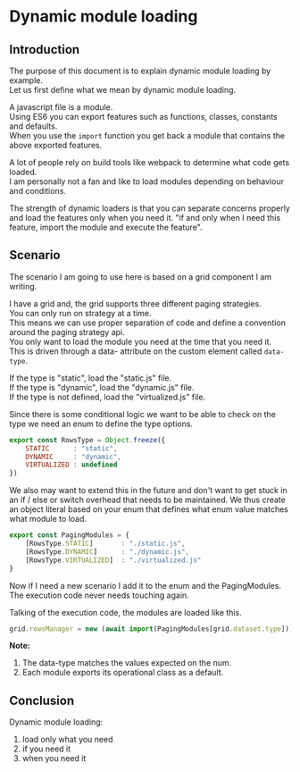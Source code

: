 # Dynamic module loading 

## Introduction
The purpose of this document is to explain dynamic module loading by example.  
Let us first define what we mean by dynamic module loading.  

A javascript file is a module.  
Using ES6 you can export features such as functions, classes, constants and defaults.  
When you use the `import` function you get back a module that contains the above exported features.

A lot of people rely on build tools like webpack to determine what code gets loaded.  
I am personally not a fan and like to load modules depending on behaviour and conditions.  

The strength of dynamic loaders is that you can separate concerns properly and load the features only when you need it.
"if and only when I need this feature, import the module and execute the feature".

## Scenario
The scenario I am going to use here is based on a grid component I am writing.

I have a grid and, the grid supports three different paging strategies.  
You can only run on strategy at a time.  
This means we can use proper separation of code and define a convention around the paging strategy api.  
You only want to load the module you need at the time that you need it.  
This is driven through a data- attribute on the custom element called `data-type`.

If the type is "static", load the "static.js" file.  
If the type is "dynamic", load the "dynamic.js" file.  
If the type is not defined, load the "virtualized.js" file.

Since there is some conditional logic we want to be able to check on the type we need an enum to define the type options.

```js
export const RowsType = Object.freeze({
    STATIC      : "static",
    DYNAMIC     : "dynamic",
    VIRTUALIZED : undefined
})
```

We also may want to extend this in the future and don't want to get stuck in an if / else or switch overhead that needs to be maintained.
We thus create an object literal based on your enum that defines what enum value matches what module to load.

```js
export const PagingModules = {
    [RowsType.STATIC]       : "./static.js",
    [RowsType.DYNAMIC]      : "./dynamic.js",
    [RowsType.VIRTUALIZED]  : "./virtualized.js"
}
```

Now if I need a new scenario I add it to the enum and the PagingModules.  
The execution code never needs touching again.

Talking of the execution code, the modules are loaded like this.

```js
grid.rowsManager = new (await import(PagingModules[grid.dataset.type])).default(grid);
```

<strong>Note:</strong>
1. The data-type matches the values expected on the num.
1. Each module exports its operational class as a default.

## Conclusion
Dynamic module loading:

1. load only what you need
1. if you need it
1. when you need it
